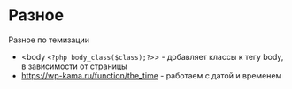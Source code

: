# Разное
Разное по темизации

- &lt;body `<?php body_class($class);?>`> - добавляет классы к тегу body, в зависимости от страницы
- https://wp-kama.ru/function/the_time - работаем с датой и временем